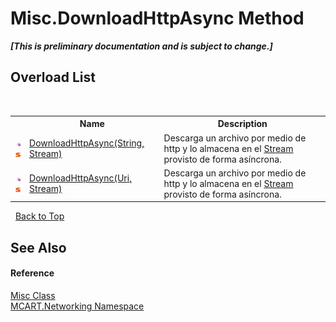 # Misc.DownloadHttpAsync Method 
 _**\[This is preliminary documentation and is subject to change.\]**_


## Overload List
&nbsp;<table><tr><th></th><th>Name</th><th>Description</th></tr><tr><td>![Public method](media/pubmethod.gif "Public method")![Static member](media/static.gif "Static member")</td><td><a href="befa2fc4-1af1-004b-07ff-3622b4ba8e6e">DownloadHttpAsync(String, Stream)</a></td><td>
Descarga un archivo por medio de http y lo almacena en el <a href="http://msdn2.microsoft.com/es-es/library/8f86tw9e" target="_blank">Stream</a> provisto de forma asíncrona.</td></tr><tr><td>![Public method](media/pubmethod.gif "Public method")![Static member](media/static.gif "Static member")</td><td><a href="988da83f-b9f8-9915-3dc1-40a33993ba5c">DownloadHttpAsync(Uri, Stream)</a></td><td>
Descarga un archivo por medio de http y lo almacena en el <a href="http://msdn2.microsoft.com/es-es/library/8f86tw9e" target="_blank">Stream</a> provisto de forma asíncrona.</td></tr></table>&nbsp;
<a href="#misc.downloadhttpasync-method">Back to Top</a>

## See Also


#### Reference
<a href="01881faa-5da8-f3c1-6dac-3498a8eed917">Misc Class</a><br /><a href="c6445fcc-8709-dc3e-4d6b-f87f79cbd982">MCART.Networking Namespace</a><br />